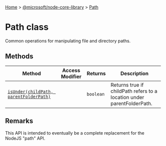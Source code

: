 [Home](./index) &gt; [@microsoft/node-core-library](./node-core-library.md) &gt; [Path](./node-core-library.path.md)

# Path class

Common operations for manipulating file and directory paths.

## Methods

|  Method | Access Modifier | Returns | Description |
|  --- | --- | --- | --- |
|  [`isUnder(childPath, parentFolderPath)`](./node-core-library.path.isunder.md) |  | `boolean` | Returns true if childPath refers to a location under parentFolderPath. |

## Remarks

This API is intended to eventually be a complete replacement for the NodeJS "path" API.
